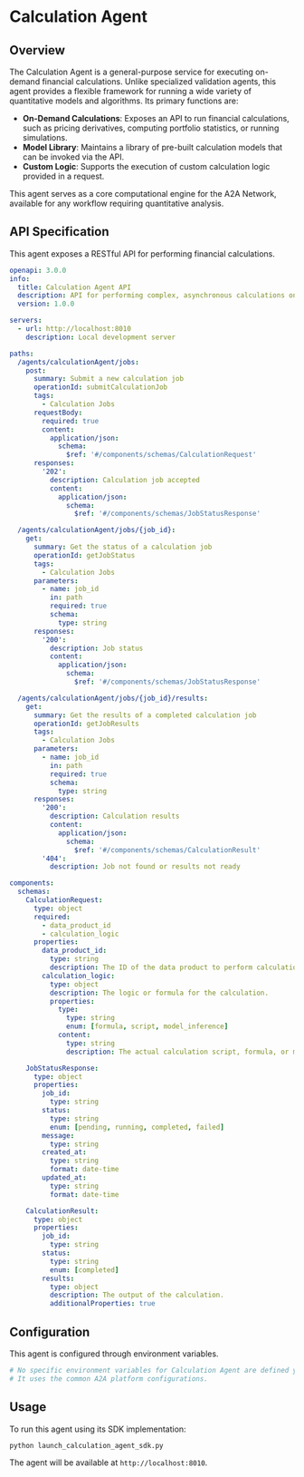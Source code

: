 # Calculation Agent

## Overview

The Calculation Agent is a general-purpose service for executing on-demand financial calculations. Unlike specialized validation agents, this agent provides a flexible framework for running a wide variety of quantitative models and algorithms. Its primary functions are:

-   **On-Demand Calculations**: Exposes an API to run financial calculations, such as pricing derivatives, computing portfolio statistics, or running simulations.
-   **Model Library**: Maintains a library of pre-built calculation models that can be invoked via the API.
-   **Custom Logic**: Supports the execution of custom calculation logic provided in a request.

This agent serves as a core computational engine for the A2A Network, available for any workflow requiring quantitative analysis.

## API Specification

This agent exposes a RESTful API for performing financial calculations.

```yaml
openapi: 3.0.0
info:
  title: Calculation Agent API
  description: API for performing complex, asynchronous calculations on data products.
  version: 1.0.0

servers:
  - url: http://localhost:8010
    description: Local development server

paths:
  /agents/calculationAgent/jobs:
    post:
      summary: Submit a new calculation job
      operationId: submitCalculationJob
      tags:
        - Calculation Jobs
      requestBody:
        required: true
        content:
          application/json:
            schema:
              $ref: '#/components/schemas/CalculationRequest'
      responses:
        '202':
          description: Calculation job accepted
          content:
            application/json:
              schema:
                $ref: '#/components/schemas/JobStatusResponse'

  /agents/calculationAgent/jobs/{job_id}:
    get:
      summary: Get the status of a calculation job
      operationId: getJobStatus
      tags:
        - Calculation Jobs
      parameters:
        - name: job_id
          in: path
          required: true
          schema:
            type: string
      responses:
        '200':
          description: Job status
          content:
            application/json:
              schema:
                $ref: '#/components/schemas/JobStatusResponse'

  /agents/calculationAgent/jobs/{job_id}/results:
    get:
      summary: Get the results of a completed calculation job
      operationId: getJobResults
      tags:
        - Calculation Jobs
      parameters:
        - name: job_id
          in: path
          required: true
          schema:
            type: string
      responses:
        '200':
          description: Calculation results
          content:
            application/json:
              schema:
                $ref: '#/components/schemas/CalculationResult'
        '404':
          description: Job not found or results not ready

components:
  schemas:
    CalculationRequest:
      type: object
      required:
        - data_product_id
        - calculation_logic
      properties:
        data_product_id:
          type: string
          description: The ID of the data product to perform calculations on.
        calculation_logic:
          type: object
          description: The logic or formula for the calculation.
          properties:
            type:
              type: string
              enum: [formula, script, model_inference]
            content:
              type: string
              description: The actual calculation script, formula, or model ID.

    JobStatusResponse:
      type: object
      properties:
        job_id:
          type: string
        status:
          type: string
          enum: [pending, running, completed, failed]
        message:
          type: string
        created_at:
          type: string
          format: date-time
        updated_at:
          type: string
          format: date-time

    CalculationResult:
      type: object
      properties:
        job_id:
          type: string
        status:
          type: string
          enum: [completed]
        results:
          type: object
          description: The output of the calculation.
          additionalProperties: true
```

## Configuration

This agent is configured through environment variables.

```bash
# No specific environment variables for Calculation Agent are defined yet.
# It uses the common A2A platform configurations.
```

## Usage

To run this agent using its SDK implementation:

```bash
python launch_calculation_agent_sdk.py
```

The agent will be available at `http://localhost:8010`.
